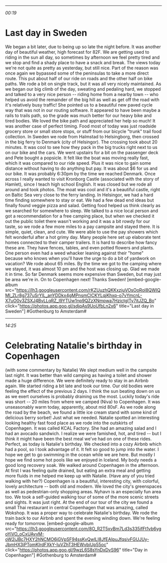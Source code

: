 ********
*00:19*

# Last day in Sweden
We began a bit later, due to being up so late the night before. It was another day of beautiful weather, high forecast for 82F. We are getting used to riding in the sun all day, so sometimes by afternoon we feel pretty tired and we stop and find a shady place to have a snack and break. The views today we're not quite as pretty as yesterday, but still nice. Part of the reason was once again we bypassed some of the peninsulas to take a more direct route. This put about half of our ride on roads and the other half on bike paths. We rode a bit on single track, but it was all very nicely maintained. As we began our big climb of the day, sweating and pedaling hard, we stopped and talked to a very nice person -- riding home from a nearby town -- who helped us avoid the remainder of the big hill as well as get off the road with it's relatively busy traffic! She pointed us to a beautiful new paved cycle way that was not in our routing software. It appeared to have been maybe a rails to trails path, so the grade was much better for our heavy bike and tired bodies. We loved the bike path and appreciated her help so much! It was another case of perfect timing. Food most of today was just roadside grocery store or small store stops, or stuff from our bicycle "trunk" trail food collection. In Sweden we rode from Halmstad to Helsingborg, then crossed in the big ferry to Denmark (city of Helsingor). The crossing took about 20 minutes. It was cool to see how they pack in the big trucks right next to us on our bike and the cars. We went upstairs for a bit on the passenger deck and Pete bought a popsicle. It felt like the boat was moving really fast, which it was compared to our ride speed. Plus it was nice to gain some distance without having to do anything but pay. It was about $6 for us and our bike. It was probably 6:30pm by the time we reached Denmark. Once across I really wanted to visit Kronborg Castle (associated with the story of Hamlet), since I teach high school English. It was closed but we rode all around and took photos. The moat was cool and it's a beautiful castle, right on Baltic Sea very close to the ferry landing. In Helsingor, we had a hard time finding somewhere to stay or eat. We had a few dead end ideas but finally found veggie pizza and salad. Getting food helped us think clearly as we searched for somewhere to sleep. We talked to a nice local person and got a recommendation for a free camping place, but when we checked it out the public toilet there wasn't working and it was a bit rowdy for our taste, so we rode a few more miles to a pay campsite and stayed there. It is simple, quiet, clean, and cute. We were able to use the pay showers which felt wonderful after a hot grimy day. Many people here set up elaborate tent homes connected to their camper trailers. It is hard to describe how fancy these are. They have fences, tables, and even potted flowers and plants. One person even had a weed whacker leaning against their "home" because who knows when you'll have the urge to do a bit of yardwork on vacation? We rode about 65 miles. By the time we got to the camping where we stayed, it was almost 10 pm and the host was closing up. Glad we made it in time. So far Denmark seems more expensive than Sweden, but may just be area we're in. On to Copenhagen next! Thanks Sweden! [embed-google-album src="https://lh3.googleusercontent.com/rKZUuzhQKKxzjuVOsOoRol8QWIQMI_ZLr8g737uSrYlL_anYDDkx4gMPnsmClCKYLqjKhxp-o7vYmcnL-X7uO0v3ZSXJ4BvLLqRZ_l9YTUw1np9QZzXNmpwa7HzictgITy7itJZQ_Bo" click="https://photos.app.goo.gl/sdjqAs9UoUfbLn2x6" title="Last day in Sweden"]
#Gothenburg to Amsterdam#


********
*14:25*

# Celebrating Natalie's birthday in Copenhagen
(with some commentary by Natalie) We slept medium well in the campsite last night. It was better than wild camping as having a toilet and shower made a huge difference. We were definitely ready to stay in an Airbnb again. We started riding a bit late and took our time. Our old bodies were feeling the effect of the previous 2 days. I think the sun beating down on us as we exert ourselves is probably draining us the most. Luckily today's ride was short -- 20 miles from where we camped (Niva) to Copenhagen. It was unseasonably warm today, apparently, about mid 80sF. As we rode along the road by the beach, we found a little ice cream stand with some kind of delicious berry sorbet! Just what we needed. Natalie spotted an interesting looking healthy fast food place as we rode into the outskirts of Copenhagen. It was called KCAL Factory. She had an amazing salad and I had an avocado sandwich. I realize we were famished, hot, and tired -- but I think it might have been the best meal we've had on one of these rides. Perfect, as today is Natalie's birthday. We checked into a cozy Airbnb which had a pool, so I took advantage of it. It felt so good to jump into the water. I hope we get to go swimming in the ocean while we are here. But mostly I hope we find some hot pools like we enjoyed in Iceland. My body needs a good long recovery soak. We walked around Copenhagen in the afternoon. At first I was feeling quite drained, but eating an extra meal and getting more fluids in me helped me keep up with Natalie. (Have any of you tried walking with her?) Copenhagen is a beautiful, interesting city, with colorful, lovely architecture -- both old and modern. We loved the city's greenspaces as well as pedestrian-only shopping areas. Nyhavn is an especially fun area too. We took a self-guided walking tour of some of the more scenic streets and sights. It was just right. At the end of our tour of the city we found a small Thai restaurant in central Copenhagen that was amazing, called Wokshop. It was a proper way to celebrate Natalie's birthday. We rode the train back to our Airbnb and spent the evening winding down. We're feeling ready for tomorrow. [embed-google-album src="https://lh3.googleusercontent.com/8O_R2T5xvBm7Ld3s335ifFt1vb6ygoYiVO_oCxUAvvM-oW2iJBc7HXY2hNCMO6jGVpSF94ssKvQwlLI8JfEAIpuJfqsivFGUJUy-JbmHX3iPTomKIrdFXkY-IuVZhT3HEWvbiUp55oc" click="https://photos.app.goo.gl/9wzL6S8sYnDxDvS96" title="Day in Copenhagen"]
#Gothenburg to Amsterdam#